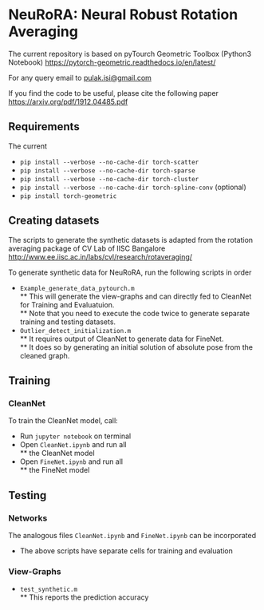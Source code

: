
# NeuRoRA: Neural Robust Rotation Averaging

The current repository is based on pyTourch Geometric Toolbox (Python3 Notebook)
https://pytorch-geometric.readthedocs.io/en/latest/ 

For any query email to pulak.isi@gmail.com

If you find the code to be useful, please cite the following paper
https://arxiv.org/pdf/1912.04485.pdf

## Requirements
The current 

* `pip install --verbose --no-cache-dir torch-scatter`
* `pip install --verbose --no-cache-dir torch-sparse`
* `pip install --verbose --no-cache-dir torch-cluster`
* `pip install --verbose --no-cache-dir torch-spline-conv` (optional)
* `pip install torch-geometric` 

## Creating datasets
The scripts to generate the synthetic datasets is adapted from the rotation averaging package of CV Lab of IISC Bangalore
http://www.ee.iisc.ac.in/labs/cvl/research/rotaveraging/

To generate synthetic data for NeuRoRA, run the following scripts in order 
* `Example_generate_data_pytourch.m`  
** This will generate the view-graphs and can directly fed to CleanNet for Training and Evaluatuion.                       
** Note that you need to execute the code twice to generate separate training and testing datasets.  
* `Outlier_detect_initialization.m`   
** It requires output of CleanNet to generate data for FineNet.   
** It does so by generating an initial solution of absolute pose from the cleaned graph.  

## Training

### CleanNet 

To train the CleanNet model, call:
* Run `jupyter notebook` on terminal 
* Open `CleanNet.ipynb` and run all   
** the CleanNet model
* Open `FineNet.ipynb` and run all   
** the FineNet model 

## Testing

### Networks 

The analogous files `CleanNet.ipynb` and `FineNet.ipynb` can be incorporated 
* The above scripts have separate cells for training and evaluation 

### View-Graphs 

* `test_synthetic.m`  
** This reports the prediction accuracy 

